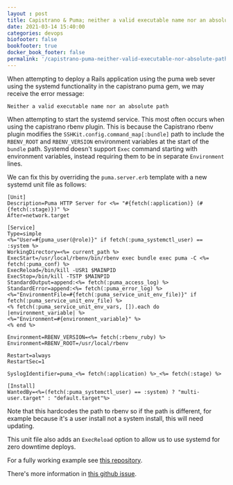 ```yaml
---
layout : post
title: Capistrano & Puma; neither a valid executable name nor an absolute path
date: 2021-03-14 15:40:00
categories: devops
biofooter: false
bookfooter: true
docker_book_footer: false
permalink: '/capistrano-puma-neither-valid-executable-nor-absolute-path'
---
```


When attempting to deploy a Rails application using the puma web sever using the systemd functionality in the capistrano puma gem, we may receive the error message:

```
Neither a valid executable name nor an absolute path
```

When attempting to start the systemd service. This most often occurs when using the capistrano rbenv plugin. This is because the Capistrano rbenv plugin modifies the `SSHKit.config.command_map[:bundle]` path to include the `RBENV_ROOT` and `RBENV_VERSION` environment variables at the start of the `bundle` path. Systemd doesn't support `Exec` command starting with environment variables, instead requiring them to be in separate `Environment` lines.

We can fix this by overriding the `puma.server.erb` template with a new systemd unit file as follows:

```
[Unit]
Description=Puma HTTP Server for <%= "#{fetch(:application)} (#{fetch(:stage)})" %>
After=network.target

[Service]
Type=simple
<%="User=#{puma_user(@role)}" if fetch(:puma_systemctl_user) == :system %>
WorkingDirectory=<%= current_path %>
ExecStart=/usr/local/rbenv/bin/rbenv exec bundle exec puma -C <%= fetch(:puma_conf) %>
ExecReload=/bin/kill -USR1 $MAINPID
ExecStop=/bin/kill -TSTP $MAINPID
StandardOutput=append:<%= fetch(:puma_access_log) %>
StandardError=append:<%= fetch(:puma_error_log) %>
<%="EnvironmentFile=#{fetch(:puma_service_unit_env_file)}" if fetch(:puma_service_unit_env_file) %>
<% fetch(:puma_service_unit_env_vars, []).each do |environment_variable| %>
<%="Environment=#{environment_variable}" %>
<% end %>

Environment=RBENV_VERSION=<%= fetch(:rbenv_ruby) %>
Environment=RBENV_ROOT=/usr/local/rbenv

Restart=always
RestartSec=1

SyslogIdentifier=puma_<%= fetch(:application) %>_<%= fetch(:stage) %>

[Install]
WantedBy=<%=(fetch(:puma_systemctl_user) == :system) ? "multi-user.target" : "default.target"%>
```

Note that this hardcodes the path to rbenv so if the path is different, for example because it's a user install not a system install, this will need updating.

This unit file also adds an `ExecReload` option to allow us to use systemd for zero downtime deploys.

For a fully working example see [this repository](https://github.com/TalkingQuickly/rdra_rails6_example/).

There's more information in [this github issue](https://github.com/seuros/capistrano-puma/issues/313).